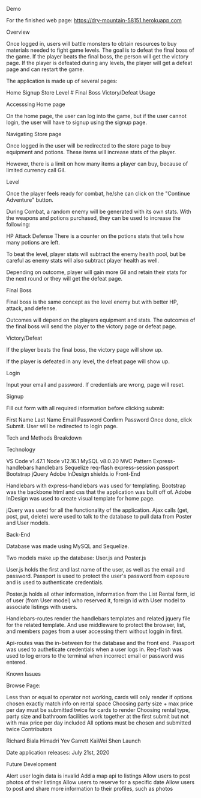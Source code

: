 Demo

For the finished web page: https://dry-mountain-58151.herokuapp.com

Overview

Once logged in, users will battle monsters to obtain resources to buy materials needed to fight game levels. The goal is to defeat the final boss of the game. If the player beats the final boss, the person will get the victory page. If the player is defeated during any levels, the player will get a defeat page and can restart the game.

The application is made up of several pages:

Home
Signup
Store
Level #
Final Boss
Victory/Defeat
Usage

Accesssing Home page

On the home page, the user can log into the game, but if the user cannot login, the user will have to signup using the signup page.

Navigating Store page

Once logged in the user will be redirected to the store page to buy equipment and potions. These items will increase stats of the player.

However, there is a limit on how many items a player can buy, because of limited currency call Gil.

Level

Once the player feels ready for combat, he/she can click on the "Continue Adventure" button.

During Combat, a random enemy will be generated with its own stats. With the weapons and potions purchased, they can be used to increase the following:

HP
Attack
Defense
There is a counter on the potions stats that tells how many potions are left.

To beat the level, player stats will subtract the enemy health pool, but be careful as enemy stats will also subtract player health as well.

Depending on outcome, player will gain more Gil and retain their stats for the next round or they will get the defeat page.

Final Boss

Final boss is the same concept as the level enemy but with better HP, attack, and defense.

Outcomes will depend on the players equipment and stats. The outcomes of the final boss will send the player to the victory page or defeat page.

Victory/Defeat

If the player beats the final boss, the victory page will show up.

If the player is defeated in any level, the defeat page will show up.

Login

Input your email and password. If credentials are wrong, page will reset.

Signup

Fill out form with all required information before clicking submit:

First Name
Last Name
Email
Password
Confirm Password
Once done, click Submit. User will be redirected to login page.

Tech and Methods Breakdown

Technology

VS Code v1.47.1
Node v12.16.1
MySQL v8.0.20
MVC Pattern
Express-handlebars
handlebars
Sequelize
req-flash
express-session
passport
Bootstrap
jQuery
Adobe InDesign
shields.io
Front-End

Handlebars with express-handlebars was used for templating. Bootstrap was the backbone html and css that the application was built off of. Adobe InDesign was used to create visual template for home page.

jQuery was used for all the functionality of the application. Ajax calls (get, post, put, delete) were used to talk to the database to pull data from Poster and User models.

Back-End

Database was made using MySQL and Sequelize.

Two models make up the database: User.js and Poster.js

User.js holds the first and last name of the user, as well as the email and password. Passport is used to protect the user's password from exposure and is used to authenticate credentials.

Poster.js holds all other information, information from the List Rental form, id of user (from User model) who reserved it, foreign id with User model to associate listings with users.

Handlebars-routes render the handlebars templates and related jquery file for the related template. And use middleware to protect the browser, list, and members pages from a user accessing them without loggin in first.

Api-routes was the in-between for the database and the front end. Passport was used to autheticate credentials when a user logs in. Req-flash was used to log errors to the terminal when incorrect email or password was entered.

Known Issues

Browse Page:

Less than or equal to operator not working, cards will only render if options chosen exactly match info on rental space
Choosing party size + max price per day must be submitted twice for cards to render
Choosing rental type, party size and bathroom facilities work together at the first submit but not with max price per day included
All options must be chosen and submitted twice
Contributors

Richard Biala
Himadri
Yev
Garrett
KaiWei Shen
Launch

Date application releases: July 21st, 2020

Future Development

Alert user login data is invalid
Add a map api to listings
Allow users to post photos of their listings
Allow users to reserve for a specific date
Allow users to post and share more information to their profiles, such as photos
